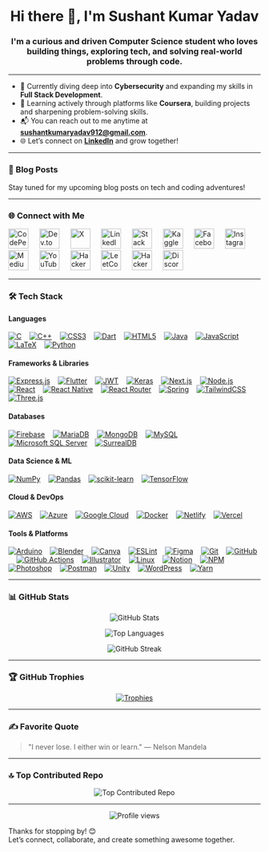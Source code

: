 <h1 align="center">Hi there 👋, I'm Sushant Kumar Yadav</h1>
<h3 align="center">I'm a curious and driven Computer Science student who loves building things, exploring tech, and solving real-world problems through code.</h3>

---

- 🔐 Currently diving deep into **Cybersecurity** and expanding my skills in **Full Stack Development**.
- 🌱 Learning actively through platforms like **Coursera**, building projects and sharpening problem-solving skills.
- 📬 You can reach out to me anytime at **sushantkumaryadav912@gmail.com**.
- 🌐 Let’s connect on [**LinkedIn**](https://www.linkedin.com/in/sushantkumaryadav/) and grow together!

---

### 📝 Blog Posts
Stay tuned for my upcoming blog posts on tech and coding adventures!

---

### 🌐 Connect with Me
<p align="left">
  <a href="https://codepen.io/rolite-root" target="_blank"><img src="https://raw.githubusercontent.com/rahuldkjain/github-profile-readme-generator/master/src/images/icons/Social/codepen.svg" alt="CodePen" width="40" height="40" style="margin-right: 10px;" /></a>  
  <a href="https://dev.to/sushantkryadav" target="_blank"><img src="https://raw.githubusercontent.com/rahuldkjain/github-profile-readme-generator/master/src/images/icons/Social/devto.svg" alt="Dev.to" width="40" height="40" style="margin-right: 10px;" /></a>  
  <a href="https://x.com/RoLite19" target="_blank"><img src="https://raw.githubusercontent.com/rahuldkjain/github-profile-readme-generator/master/src/images/icons/Social/twitter-x.svg" alt="X" width="40" height="40" style="margin-right: 10px;" /></a>  
  <a href="https://www.linkedin.com/in/sushantkumaryadav" target="_blank"><img src="https://raw.githubusercontent.com/rahuldkjain/github-profile-readme-generator/master/src/images/icons/Social/linked-in-alt.svg" alt="LinkedIn" width="40" height="40" style="margin-right: 10px;" /></a>  
  <a href="https://stackoverflow.com/users/sushant-kumar-yadav" target="_blank"><img src="https://raw.githubusercontent.com/rahuldkjain/github-profile-readme-generator/master/src/images/icons/Social/stack-overflow.svg" alt="Stack Overflow" width="40" height="40" style="margin-right: 10px;" /></a>  
  <a href="https://www.kaggle.com/sushantkumaryadav" target="_blank"><img src="https://raw.githubusercontent.com/rahuldkjain/github-profile-readme-generator/master/src/images/icons/Social/kaggle.svg" alt="Kaggle" width="40" height="40" style="margin-right: 10px;" /></a>  
  <a href="https://www.facebook.com/sushantkumaryadav912" target="_blank"><img src="https://raw.githubusercontent.com/rahuldkjain/github-profile-readme-generator/master/src/images/icons/Social/facebook.svg" alt="Facebook" width="40" height="40" style="margin-right: 10px;" /></a>  
  <a href="https://www.instagram.com/sushantkumaryadav912" target="_blank"><img src="https://raw.githubusercontent.com/rahuldkjain/github-profile-readme-generator/master/src/images/icons/Social/instagram.svg" alt="Instagram" width="40" height="40" style="margin-right: 10px;" /></a>  
  <a href="https://medium.com/@sushantkumaryadav912" target="_blank"><img src="https://raw.githubusercontent.com/rahuldkjain/github-profile-readme-generator/master/src/images/icons/Social/medium.svg" alt="Medium" width="40" height="40" style="margin-right: 10px;" /></a>  
  <a href="https://www.youtube.com/@sushantkumaryadav912" target="_blank"><img src="https://raw.githubusercontent.com/rahuldkjain/github-profile-readme-generator/master/src/images/icons/Social/youtube.svg" alt="YouTube" width="40" height="40" style="margin-right: 10px;" /></a>  
  <a href="https://www.hackerrank.com/sushantkumaryad1" target="_blank"><img src="https://raw.githubusercontent.com/rahuldkjain/github-profile-readme-generator/master/src/images/icons/Social/hackerrank.svg" alt="HackerRank" width="40" height="40" style="margin-right: 10px;" /></a>  
  <a href="https://leetcode.com/sushantkumaryadav912" target="_blank"><img src="https://raw.githubusercontent.com/rahuldkjain/github-profile-readme-generator/master/src/images/icons/Social/leet-code.svg" alt="LeetCode" width="40" height="40" style="margin-right: 10px;" /></a>  
  <a href="https://www.hackerearth.com/@sushantkumaryadav912" target="_blank"><img src="https://raw.githubusercontent.com/rahuldkjain/github-profile-readme-generator/master/src/images/icons/Social/hackerearth.svg" alt="HackerEarth" width="40" height="40" style="margin-right: 10px;" /></a>  
  <a href="https://discord.gg/epSFFWj4" target="_blank"><img src="https://raw.githubusercontent.com/rahuldkjain/github-profile-readme-generator/master/src/images/icons/Social/discord.svg" alt="Discord" width="40" height="40" style="margin-right: 10px;" /></a>  
</p>

---

### 🛠️ Tech Stack

#### Languages
<p align="left">
  <a href="https://www.cprogramming.com/" target="_blank" rel="noreferrer"><img src="https://img.shields.io/badge/C-%2300599C.svg?logo=c&logoColor=white&style=for-the-badge" alt="C"/></a>&nbsp;&nbsp;&nbsp;
  <a href="https://www.w3schools.com/cpp/" target="_blank" rel="noreferrer"><img src="https://img.shields.io/badge/C++-%2300599C.svg?logo=c%2B%2B&logoColor=white&style=for-the-badge" alt="C++"/></a>&nbsp;&nbsp;&nbsp;
  <a href="https://www.w3schools.com/css/" target="_blank" rel="noreferrer"><img src="https://img.shields.io/badge/CSS3-%231572B6.svg?logo=css3&logoColor=white&style=for-the-badge" alt="CSS3"/></a>&nbsp;&nbsp;&nbsp;
  <a href="https://dart.dev" target="_blank" rel="noreferrer"><img src="https://img.shields.io/badge/Dart-%230175C2.svg?logo=dart&logoColor=white&style=for-the-badge" alt="Dart"/></a>&nbsp;&nbsp;&nbsp;
  <a href="https://www.w3.org/html/" target="_blank" rel="noreferrer"><img src="https://img.shields.io/badge/HTML5-%23E34F26.svg?logo=html5&logoColor=white&style=for-the-badge" alt="HTML5"/></a>&nbsp;&nbsp;&nbsp;
  <a href="https://www.java.com" target="_blank" rel="noreferrer"><img src="https://img.shields.io/badge/Java-%23ED8B00.svg?logo=openjdk&logoColor=white&style=for-the-badge" alt="Java"/></a>&nbsp;&nbsp;&nbsp;
  <a href="https://developer.mozilla.org/en-US/docs/Web/JavaScript" target="_blank" rel="noreferrer"><img src="https://img.shields.io/badge/JavaScript-%23323330.svg?logo=javascript&logoColor=%23F7DF1E&style=for-the-badge" alt="JavaScript"/></a>&nbsp;&nbsp;&nbsp;
  <a href="https://www.latex-project.org/" target="_blank" rel="noreferrer"><img src="https://img.shields.io/badge/LaTeX-%23008080.svg?logo=latex&logoColor=white&style=for-the-badge" alt="LaTeX"/></a>&nbsp;&nbsp;&nbsp;
  <a href="https://www.python.org" target="_blank" rel="noreferrer"><img src="https://img.shields.io/badge/Python-3670A0?logo=python&logoColor=ffdd54&style=for-the-badge" alt="Python"/></a>&nbsp;&nbsp;&nbsp;
</p>

#### Frameworks & Libraries
<p align="left">
  <a href="https://expressjs.com/" target="_blank" rel="noreferrer"><img src="https://img.shields.io/badge/Express.js-%23404d59.svg?logo=express&logoColor=%2361DAFB&style=for-the-badge" alt="Express.js"/></a>&nbsp;&nbsp;&nbsp;
  <a href="https://flutter.dev" target="_blank" rel="noreferrer"><img src="https://img.shields.io/badge/Flutter-%2302569B.svg?logo=Flutter&logoColor=white&style=for-the-badge" alt="Flutter"/></a>&nbsp;&nbsp;&nbsp;
  <a href="https://jwt.io/" target="_blank" rel="noreferrer"><img src="https://img.shields.io/badge/JWT-black?logo=JSON%20web%20tokens&style=for-the-badge" alt="JWT"/></a>&nbsp;&nbsp;&nbsp;
  <a href="https://keras.io/" target="_blank" rel="noreferrer"><img src="https://img.shields.io/badge/Keras-%23D00000.svg?logo=Keras&logoColor=white&style=for-the-badge" alt="Keras"/></a>&nbsp;&nbsp;&nbsp;
  <a href="https://nextjs.org/" target="_blank" rel="noreferrer"><img src="https://img.shields.io/badge/Next-black?logo=next.js&logoColor=white&style=for-the-badge" alt="Next.js"/></a>&nbsp;&nbsp;&nbsp;
  <a href="https://nodejs.org" target="_blank" rel="noreferrer"><img src="https://img.shields.io/badge/Node.js-6DA55F?logo=node.js&logoColor=white&style=for-the-badge" alt="Node.js"/></a>&nbsp;&nbsp;&nbsp;
  <a href="https://reactjs.org/" target="_blank" rel="noreferrer"><img src="https://img.shields.io/badge/React-%2320232a.svg?logo=react&logoColor=%2361DAFB&style=for-the-badge" alt="React"/></a>&nbsp;&nbsp;&nbsp;
  <a href="https://reactnative.dev/" target="_blank" rel="noreferrer"><img src="https://img.shields.io/badge/React_Native-%2320232a.svg?logo=react&logoColor=%2361DAFB&style=for-the-badge" alt="React Native"/></a>&nbsp;&nbsp;&nbsp;
  <a href="https://reactrouter.com/" target="_blank" rel="noreferrer"><img src="https://img.shields.io/badge/React_Router-CA4245?logo=react-router&logoColor=white&style=for-the-badge" alt="React Router"/></a>&nbsp;&nbsp;&nbsp;
  <a href="https://spring.io/" target="_blank" rel="noreferrer"><img src="https://img.shields.io/badge/Spring-%236DB33F.svg?logo=spring&logoColor=white&style=for-the-badge" alt="Spring"/></a>&nbsp;&nbsp;&nbsp;
  <a href="https://tailwindcss.com/" target="_blank" rel="noreferrer"><img src="https://img.shields.io/badge/TailwindCSS-%2338B2AC.svg?logo=tailwind-css&logoColor=white&style=for-the-badge" alt="TailwindCSS"/></a>&nbsp;&nbsp;&nbsp;
  <a href="https://threejs.org/" target="_blank" rel="noreferrer"><img src="https://img.shields.io/badge/Three.js-black?logo=three.js&logoColor=white&style=for-the-badge" alt="Three.js"/></a>&nbsp;&nbsp;&nbsp;
</p>

#### Databases
<p align="left">
  <a href="https://firebase.google.com/" target="_blank" rel="noreferrer"><img src="https://img.shields.io/badge/Firebase-%23039BE5.svg?logo=firebase&style=for-the-badge" alt="Firebase"/></a>&nbsp;&nbsp;&nbsp;
  <a href="https://mariadb.org/" target="_blank" rel="noreferrer"><img src="https://img.shields.io/badge/MariaDB-003545?logo=mariadb&logoColor=white&style=for-the-badge" alt="MariaDB"/></a>&nbsp;&nbsp;&nbsp;
  <a href="https://www.mongodb.com/" target="_blank" rel="noreferrer"><img src="https://img.shields.io/badge/MongoDB-%234ea94b.svg?logo=mongodb&logoColor=white&style=for-the-badge" alt="MongoDB"/></a>&nbsp;&nbsp;&nbsp;
  <a href="https://www.mysql.com/" target="_blank" rel="noreferrer"><img src="https://img.shields.io/badge/MySQL-4479A1.svg?logo=mysql&logoColor=white&style=for-the-badge" alt="MySQL"/></a>&nbsp;&nbsp;&nbsp;
  <a href="https://www.microsoft.com/en-us/sql-server" target="_blank" rel="noreferrer"><img src="https://img.shields.io/badge/Microsoft_SQL_Server-CC2927?logo=microsoft%20sql%20server&logoColor=white&style=for-the-badge" alt="Microsoft SQL Server"/></a>&nbsp;&nbsp;&nbsp;
  <a href="https://surrealdb.com/" target="_blank" rel="noreferrer"><img src="https://img.shields.io/badge/SurrealDB-FF00A0?logo=surrealdb&logoColor=white&style=for-the-badge" alt="SurrealDB"/></a>&nbsp;&nbsp;&nbsp;
</p>

#### Data Science & ML
<p align="left">
  <a href="https://numpy.org/" target="_blank" rel="noreferrer"><img src="https://img.shields.io/badge/NumPy-%23013243.svg?logo=numpy&logoColor=white&style=for-the-badge" alt="NumPy"/></a>&nbsp;&nbsp;&nbsp;
  <a href="https://pandas.pydata.org/" target="_blank" rel="noreferrer"><img src="https://img.shields.io/badge/Pandas-%23150458.svg?logo=pandas&logoColor=white&style=for-the-badge" alt="Pandas"/></a>&nbsp;&nbsp;&nbsp;
  <a href="https://scikit-learn.org/" target="_blank" rel="noreferrer"><img src="https://img.shields.io/badge/scikit_learn-%23F7931E.svg?logo=scikit-learn&logoColor=white&style=for-the-badge" alt="scikit-learn"/></a>&nbsp;&nbsp;&nbsp;
  <a href="https://www.tensorflow.org/" target="_blank" rel="noreferrer"><img src="https://img.shields.io/badge/TensorFlow-%23FF6F00.svg?logo=TensorFlow&logoColor=white&style=for-the-badge" alt="TensorFlow"/></a>&nbsp;&nbsp;&nbsp;
</p>

#### Cloud & DevOps
<p align="left">
  <a href="https://aws.amazon.com" target="_blank" rel="noreferrer"><img src="https://img.shields.io/badge/AWS-%23232F3E.svg?logo=amazonaws&logoColor=white&style=for-the-badge" alt="AWS"/></a>&nbsp;&nbsp;&nbsp;
  <a href="https://azure.microsoft.com/en-in/" target="_blank" rel="noreferrer"><img src="https://img.shields.io/badge/Azure-%230072C6.svg?logo=microsoftazure&logoColor=white&style=for-the-badge" alt="Azure"/></a>&nbsp;&nbsp;&nbsp;
  <a href="https://cloud.google.com" target="_blank" rel="noreferrer"><img src="https://img.shields.io/badge/Google_Cloud-%234285F4.svg?logo=google-cloud&logoColor=white&style=for-the-badge" alt="Google Cloud"/></a>&nbsp;&nbsp;&nbsp;
  <a href="https://www.docker.com/" target="_blank" rel="noreferrer"><img src="https://img.shields.io/badge/Docker-%230db7ed.svg?logo=docker&logoColor=white&style=for-the-badge" alt="Docker"/></a>&nbsp;&nbsp;&nbsp;
  <a href="https://www.netlify.com/" target="_blank" rel="noreferrer"><img src="https://img.shields.io/badge/Netlify-%23000000.svg?logo=netlify&logoColor=#00C7B7&style=for-the-badge" alt="Netlify"/></a>&nbsp;&nbsp;&nbsp;
  <a href="https://vercel.com/" target="_blank" rel="noreferrer"><img src="https://img.shields.io/badge/Vercel-%23000000.svg?logo=vercel&logoColor=white&style=for-the-badge" alt="Vercel"/></a>&nbsp;&nbsp;&nbsp;
</p>

#### Tools & Platforms
<p align="left">
  <a href="https://www.arduino.cc/" target="_blank" rel="noreferrer"><img src="https://img.shields.io/badge/Arduino-00979D?logo=Arduino&logoColor=white&style=for-the-badge" alt="Arduino"/></a>&nbsp;&nbsp;&nbsp;
  <a href="https://www.blender.org/" target="_blank" rel="noreferrer"><img src="https://img.shields.io/badge/Blender-%23F5792A.svg?logo=blender&logoColor=white&style=for-the-badge" alt="Blender"/></a>&nbsp;&nbsp;&nbsp;
  <a href="https://www.canva.com/" target="_blank" rel="noreferrer"><img src="https://img.shields.io/badge/Canva-%2300C4CC.svg?logo=Canva&logoColor=white&style=for-the-badge" alt="Canva"/></a>&nbsp;&nbsp;&nbsp;
  <a href="https://eslint.org/" target="_blank" rel="noreferrer"><img src="https://img.shields.io/badge/ESLint-4B3263?logo=eslint&logoColor=white&style=for-the-badge" alt="ESLint"/></a>&nbsp;&nbsp;&nbsp;
  <a href="https://www.figma.com/" target="_blank" rel="noreferrer"><img src="https://img.shields.io/badge/Figma-%23F24E1E.svg?logo=figma&logoColor=white&style=for-the-badge" alt="Figma"/></a>&nbsp;&nbsp;&nbsp;
  <a href="https://git-scm.com/" target="_blank" rel="noreferrer"><img src="https://img.shields.io/badge/Git-%23F05033.svg?logo=git&logoColor=white&style=for-the-badge" alt="Git"/></a>&nbsp;&nbsp;&nbsp;
  <a href="https://github.com/" target="_blank" rel="noreferrer"><img src="https://img.shields.io/badge/GitHub-%23121011.svg?logo=github&logoColor=white&style=for-the-badge" alt="GitHub"/></a>&nbsp;&nbsp;&nbsp;
  <a href="https://github.com/features/actions" target="_blank" rel="noreferrer"><img src="https://img.shields.io/badge/GitHub_Actions-%232671E5.svg?logo=githubactions&logoColor=white&style=for-the-badge" alt="GitHub Actions"/></a>&nbsp;&nbsp;&nbsp;
  <a href="https://www.adobe.com/in/products/illustrator.html" target="_blank" rel="noreferrer"><img src="https://img.shields.io/badge/Illustrator-%23FF9A00.svg?logo=adobeillustrator&logoColor=white&style=for-the-badge" alt="Illustrator"/></a>&nbsp;&nbsp;&nbsp;
  <a href="https://www.linux.org/" target="_blank" rel="noreferrer"><img src="https://img.shields.io/badge/Linux-%23FCC624.svg?logo=linux&logoColor=black&style=for-the-badge" alt="Linux"/></a>&nbsp;&nbsp;&nbsp;
  <a href="https://www.notion.so/" target="_blank" rel="noreferrer"><img src="https://img.shields.io/badge/Notion-%23000000.svg?logo=notion&logoColor=white&style=for-the-badge" alt="Notion"/></a>&nbsp;&nbsp;&nbsp;
  <a href="https://www.npmjs.com/" target="_blank" rel="noreferrer"><img src="https://img.shields.io/badge/NPM-%23CB3837.svg?logo=npm&logoColor=white&style=for-the-badge" alt="NPM"/></a>&nbsp;&nbsp;&nbsp;
  <a href="https://www.photoshop.com/en" target="_blank" rel="noreferrer"><img src="https://img.shields.io/badge/Photoshop-%2331A8FF.svg?logo=adobephotoshop&logoColor=white&style=for-the-badge" alt="Photoshop"/></a>&nbsp;&nbsp;&nbsp;
  <a href="https://postman.com" target="_blank" rel="noreferrer"><img src="https://img.shields.io/badge/Postman-FF6C37?logo=postman&logoColor=white&style=for-the-badge" alt="Postman"/></a>&nbsp;&nbsp;&nbsp;
  <a href="https://unity.com/" target="_blank" rel="noreferrer"><img src="https://img.shields.io/badge/Unity-%23000000.svg?logo=unity&logoColor=white&style=for-the-badge" alt="Unity"/></a>&nbsp;&nbsp;&nbsp;
  <a href="https://wordpress.org/" target="_blank" rel="noreferrer"><img src="https://img.shields.io/badge/WordPress-%23117AC9.svg?logo=WordPress&logoColor=white&style=for-the-badge" alt="WordPress"/></a>&nbsp;&nbsp;&nbsp;
  <a href="https://yarnpkg.com/" target="_blank" rel="noreferrer"><img src="https://img.shields.io/badge/Yarn-%232C8EBB.svg?logo=yarn&logoColor=white&style=for-the-badge" alt="Yarn"/></a>&nbsp;&nbsp;&nbsp;
</p>

---

### 📊 GitHub Stats
<p align="center">
  <img src="https://github-readme-stats.vercel.app/api?username=sushantkumaryadav912&show_icons=true&locale=en&theme=radical" alt="GitHub Stats" />
</p>
<p align="center">
  <img src="https://github-readme-stats.vercel.app/api/top-langs?username=sushantkumaryadav912&show_icons=true&locale=en&layout=compact&theme=radical" alt="Top Languages" />
</p>
<p align="center">
  <img src="https://github-readme-streak-stats.herokuapp.com/?user=sushantkumaryadav912&theme=radical" alt="GitHub Streak" />
</p>

---

### 🏆 GitHub Trophies
<p align="center">
  <a href="https://github.com/ryo-ma/github-profile-trophy"><img src="https://github-profile-trophy.vercel.app/?username=sushantkumaryadav912&theme=radical" alt="Trophies" /></a>
</p>

---

### ✍️ Favorite Quote
<p align="center">
  <blockquote>
    "I never lose. I either win or learn." — Nelson Mandela
  </blockquote>
</p>

---

### 🔝 Top Contributed Repo
<p align="center">
  <img src="https://github-contributor-stats.vercel.app/api?username=sushantkumaryadav912&limit=5&theme=radical&combine_all_yearly_contributions=true" alt="Top Contributed Repo" />
</p>

---
<p align="center">
  <img src="https://komarev.com/ghpvc/?username=sushantkumaryadav912&label=Profile%20views&color=0e75b6&style=flat" alt="Profile views" />
</p>

Thanks for stopping by! 😊  
Let’s connect, collaborate, and create something awesome together.
